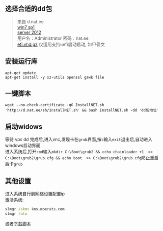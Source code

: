 ## 选择合适的dd包
> 来自 d.nat.ee  
> [win7 sp1](http://d.nat.ee/win/lite/win7-ent-sp1-x64-cn/win7-ent-sp1-x64-cn.vhd.gz)  
> [server 2012](http://d.nat.ee/win/lite/winsrv2012r2-data-x64-cn/winsrv2012r2-data-x64-cn.vhd.gz)  
> 用户名：Administrator 密码：nat.ee  
> [efi.vhd.gz](http://d.nat.ee/win/lite/winsrv2012r2-data-x64-cn/winsrv2012r2-data-x64-cn-efi.vhd.gz) 仅适用支持uefi启动启动, 如甲骨文  

## 安装运行库
``` shell
apt-get update
apt-get install -y xz-utils openssl gawk file
```
## 一键脚本
``` shell
wget --no-check-certificate -qO InstallNET.sh 'http://d.nat.ee/sh/InstallNET.sh' && bash InstallNET.sh -dd 'dd包地址'
```

## 启动widows
等待 vps dd 完成后,进入vnc,发现卡在`grub`界面,按`c`输入`exit`退出后,自动进入windows启动界面.  
进入系统后,打开`cmd`输入`mkdir C:\Boot\grub2 && echo chainloader +1  >> C:\Boot\grub2\grub.cfg && echo boot  >> C:\Boot\grub2\grub.cfg`防止重启后卡`grub`

## 其他设置
进入系统自行到网络设置配置ip  
激活系统: 
``` cmd
slmgr /skms kms.moerats.com
slmgr /ato
```
或者[下载脚本](https://www.moerats.com/kms/)  
